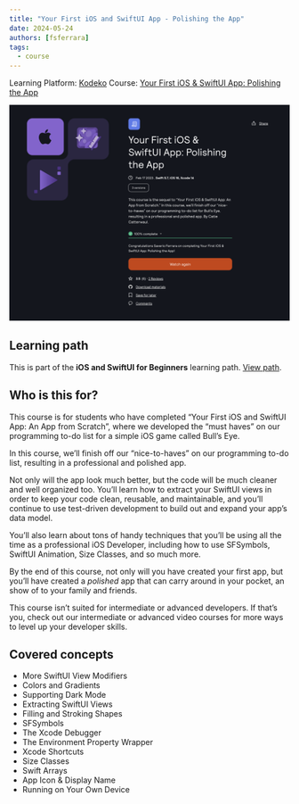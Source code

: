 ```yaml
---
title: "Your First iOS and SwiftUI App - Polishing the App"
date: 2024-05-24
authors: [fsferrara]
tags:
  - course
---
```

Learning Platform: [Kodeko](https://www.kodeco.com/)
Course: [Your First iOS & SwiftUI App: Polishing the App](https://www.kodeco.com/38052670-your-first-ios-swiftui-app-polishing-the-app)

<!-- truncate -->

![Icon](certificate-your-first-ios-and-swiftui-app-polishing-the-app.png)

## Learning path

This is part of the **iOS and SwiftUI for Beginners** learning path. [View path](https://www.kodeco.com/ios/paths/learn).

## Who is this for?

This course is for students who have completed “Your First iOS and SwiftUI App: An App from Scratch”, where we developed the “must haves” on our programming to-do list for a simple iOS game called Bull’s Eye.

In this course, we’ll finish off our “nice-to-haves” on our programming to-do list, resulting in a professional and polished app.

Not only will the app look much better, but the code will be much cleaner and well organized too. You’ll learn how to extract your SwiftUI views in order to keep your code clean, reusable, and maintainable, and you’ll continue to use test-driven development to build out and expand your app’s data model.

You’ll also learn about tons of handy techniques that you’ll be using all the time as a professional iOS Developer, including how to use SFSymbols, SwiftUI Animation, Size Classes, and so much more.

By the end of this course, not only will you have created your first app, but you’ll have created a _polished_ app that can carry around in your pocket, an show of to your family and friends.

This course isn’t suited for intermediate or advanced developers. If that’s you, check out our intermediate or advanced video courses for more ways to level up your developer skills.

## Covered concepts

- More SwiftUI View Modifiers
- Colors and Gradients
- Supporting Dark Mode
- Extracting SwiftUI Views
- Filling and Stroking Shapes
- SFSymbols
- The Xcode Debugger
- The Environment Property Wrapper
- Xcode Shortcuts
- Size Classes
- Swift Arrays
- App Icon & Display Name
- Running on Your Own Device


